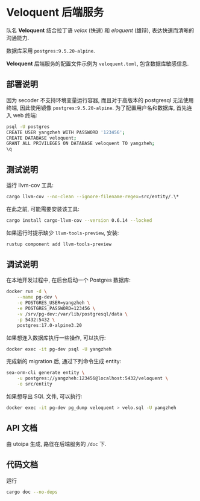 # Veloquent 后端服务

队名 **Veloquent** 结合拉丁语 _velox_ (快速) 和 _eloquent_ (雄辩), 表达快速而清晰的沟通能力.

数据库采用 `postgres:9.5.20-alpine`.

**Veloquent** 后端服务的配置文件示例为 `veloquent.toml`, 包含数据库敏感信息.

## 部署说明

因为 secoder 不支持环境变量运行容器, 而且对于高版本的 postgresql 无法使用终端, 因此使用镜像 `postgres:9.5.20-alpine`. 为了配置用户名和数据库, 首先连入 web 终端:

```sh
psql -U postgres
CREATE USER yangzheh WITH PASSWORD '123456';
CREATE DATABASE veloquent;
GRANT ALL PRIVILEGES ON DATABASE veloquent TO yangzheh;
\q
```

## 测试说明

运行 llvm-cov 工具:

```sh
cargo llvm-cov --no-clean --ignore-filename-regex=src/entity/.\*
```

在此之前, 可能需要安装该工具:

```sh
cargo install cargo-llvm-cov --version 0.6.14 --locked
```

如果运行时提示缺少 `llvm-tools-preview`, 安装:

```sh
rustup component add llvm-tools-preview
```

## 调试说明

在本地开发过程中, 在后台启动一个 Postgres 数据库:

```sh
docker run -d \
    --name pg-dev \
    -e POSTGRES_USER=yangzheh \
    -e POSTGRES_PASSWORD=123456 \
    -v /srv/pg-dev:/var/lib/postgresql/data \
    -p 5432:5432 \
    postgres:17.0-alpine3.20
```

如果想连入数据库执行一些操作, 可以执行:

```sh
docker exec -it pg-dev psql -U yangzheh
```

完成新的 migration 后, 通过下列命令生成 entity:

```sh
sea-orm-cli generate entity \
    -u postgres://yangzheh:123456@localhost:5432/veloquent \
    -o src/entity
```

如果想导出 SQL 文件, 可以执行:

```sh
docker exec -it pg-dev pg_dump veloquent > velo.sql -U yangzheh
```

## API 文档

由 utoipa 生成, 路径在后端服务的 `/doc` 下.

## 代码文档

运行

```sh
cargo doc --no-deps
```
